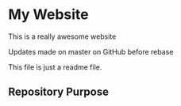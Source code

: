 # My Website

This is a really awesome website

Updates made on master on GitHub before rebase

This file is just a readme file.
## Repository Purpose

